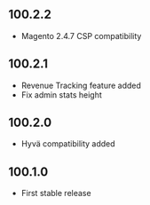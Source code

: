 ## 100.2.2

- Magento 2.4.7 CSP compatibility

## 100.2.1

- Revenue Tracking feature added
- Fix admin stats height

## 100.2.0

- Hyvä compatibility added

## 100.1.0

- First stable release
